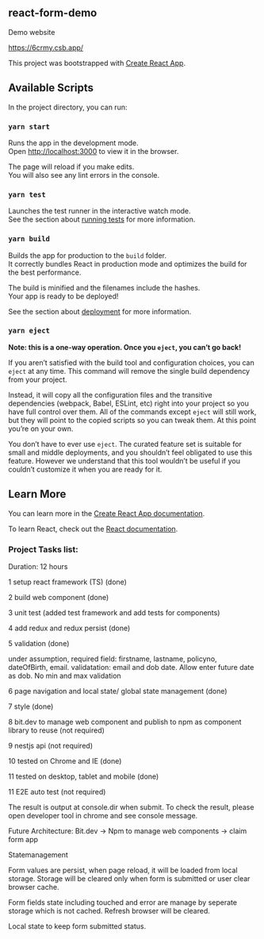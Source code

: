## react-form-demo

Demo website

https://6crmy.csb.app/


This project was bootstrapped with [Create React App](https://github.com/facebook/create-react-app).

## Available Scripts

In the project directory, you can run:

### `yarn start`

Runs the app in the development mode.<br />
Open [http://localhost:3000](http://localhost:3000) to view it in the browser.

The page will reload if you make edits.<br />
You will also see any lint errors in the console.

### `yarn test`

Launches the test runner in the interactive watch mode.<br />
See the section about [running tests](https://facebook.github.io/create-react-app/docs/running-tests) for more information.

### `yarn build`

Builds the app for production to the `build` folder.<br />
It correctly bundles React in production mode and optimizes the build for the best performance.

The build is minified and the filenames include the hashes.<br />
Your app is ready to be deployed!

See the section about [deployment](https://facebook.github.io/create-react-app/docs/deployment) for more information.

### `yarn eject`

**Note: this is a one-way operation. Once you `eject`, you can’t go back!**

If you aren’t satisfied with the build tool and configuration choices, you can `eject` at any time. This command will remove the single build dependency from your project.

Instead, it will copy all the configuration files and the transitive dependencies (webpack, Babel, ESLint, etc) right into your project so you have full control over them. All of the commands except `eject` will still work, but they will point to the copied scripts so you can tweak them. At this point you’re on your own.

You don’t have to ever use `eject`. The curated feature set is suitable for small and middle deployments, and you shouldn’t feel obligated to use this feature. However we understand that this tool wouldn’t be useful if you couldn’t customize it when you are ready for it.

## Learn More

You can learn more in the [Create React App documentation](https://facebook.github.io/create-react-app/docs/getting-started).

To learn React, check out the [React documentation](https://reactjs.org/).

### Project Tasks list:

Duration: 12 hours

1 setup react framework (TS) (done)

2 build web component (done)

3 unit test (added test framework and add tests for components)

4 add redux and redux persist (done)

5 validation (done)
  
under assumption, required field: firstname, lastname, policyno, dateOfBirth, email.
validatation: email and dob date. Allow enter future date as dob. No min and max validation

6 page navigation and local state/ global state management (done)

7 style (done)

8 bit.dev to manage web component and publish to npm as component library to reuse (not required)

9 nestjs api (not required)

10 tested on Chrome and IE (done)

11 tested on desktop, tablet and mobile (done)

11 E2E auto test (not required)


The result is output at console.dir when submit. To check the result, please open developer tool in chrome and see console message.


Future Architecture:
Bit.dev -> Npm to manage web components -> claim form app

Statemanagement

Form values are persist, when page reload, it will be loaded from local storage. Storage will be cleared only when form is submitted or user clear browser cache.

Form fields state including touched and error are manage by seperate storage which is not cached. Refresh browser will be cleared.

Local state to keep form submitted status.

